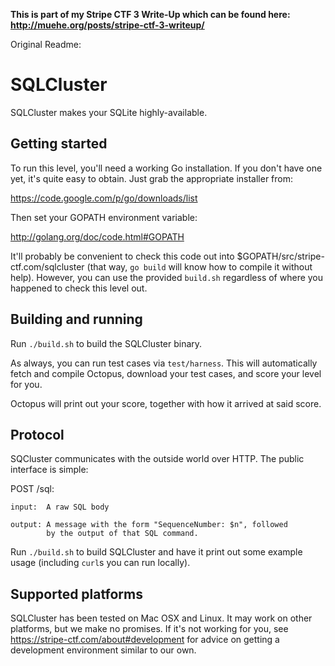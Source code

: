 **This is part of my Stripe CTF 3 Write-Up which can be found here:
http://muehe.org/posts/stripe-ctf-3-writeup/**


Original Readme:

# SQLCluster

SQLCluster makes your SQLite highly-available.

## Getting started

To run this level, you'll need a working Go installation. If you don't
have one yet, it's quite easy to obtain. Just grab the appropriate
installer from:

  https://code.google.com/p/go/downloads/list

Then set your GOPATH environment variable:

  http://golang.org/doc/code.html#GOPATH

It'll probably be convenient to check this code out into
$GOPATH/src/stripe-ctf.com/sqlcluster (that way, `go build` will know
how to compile it without help). However, you can use the provided
`build.sh` regardless of where you happened to check this level out.

## Building and running

Run `./build.sh` to build the SQLCluster binary.

As always, you can run test cases via `test/harness`. This will
automatically fetch and compile Octopus, download your test cases, and
score your level for you.

Octopus will print out your score, together with how it arrived at
said score.

## Protocol

SQCluster communicates with the outside world over HTTP. The public
interface is simple:

  POST /sql:

    input:  A raw SQL body

    output: A message with the form "SequenceNumber: $n", followed
            by the output of that SQL command.

Run `./build.sh` to build SQLCluster and have it print out some
example usage (including `curl`s you can run locally).

## Supported platforms

SQLCluster has been tested on Mac OSX and Linux. It may work on other
platforms, but we make no promises. If it's not working for you, see
https://stripe-ctf.com/about#development for advice on getting a
development environment similar to our own.
